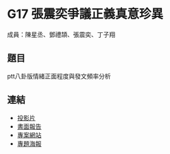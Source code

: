G17 張震奕爭議正義真意珍異 
======================

成員：陳星丞、鄧禮頡、張震奕、丁子翔


## 題目

ptt八卦版情緒正面程度與發文頻率分析


## 連結

<!-- 請記得修改下方的相對路徑及連結 -->

- [投影片](./G17_slide.pdf)
- [書面報告](./G17_report.pdf)  
- [專案網站](https://marsneko.github.io/project/)
- [專題海報](./期末專題海報)



<!-- 下方內容為說明用途，繳交時請將其刪除 -->

